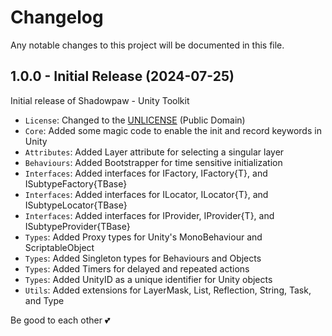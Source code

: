 # Changelog

Any notable changes to this project will be documented in this file.

## 1.0.0 - Initial Release (2024-07-25)

Initial release of Shadowpaw - Unity Toolkit

- `License`: Changed to the [UNLICENSE](https://unlicense.org) (Public Domain)
- `Core`: Added some magic code to enable the init and record keywords in Unity
- `Attributes`: Added Layer attribute for selecting a singular layer
- `Behaviours`: Added Bootstrapper for time sensitive initialization
- `Interfaces`: Added interfaces for IFactory, IFactory{T}, and ISubtypeFactory{TBase}
- `Interfaces`: Added interfaces for ILocator, ILocator{T}, and ISubtypeLocator{TBase}
- `Interfaces`: Added interfaces for IProvider, IProvider{T}, and ISubtypeProvider{TBase}
- `Types`: Added Proxy types for Unity's MonoBehaviour and ScriptableObject
- `Types`: Added Singleton types for Behaviours and Objects
- `Types`: Added Timers for delayed and repeated actions
- `Types`: Added UnityID as a unique identifier for Unity objects
- `Utils`: Added extensions for LayerMask, List, Reflection, String, Task, and Type

Be good to each other 💕
